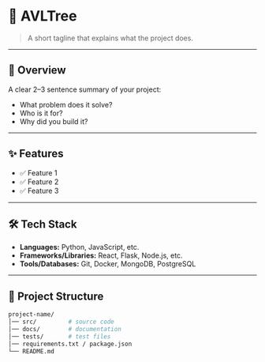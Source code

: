 # 🚀 AVLTree

> A short tagline that explains what the project does.

---

## 📖 Overview
A clear 2–3 sentence summary of your project:
- What problem does it solve?  
- Who is it for?  
- Why did you build it?

---

## ✨ Features
- ✅ Feature 1
- ✅ Feature 2
- ✅ Feature 3

---

## 🛠️ Tech Stack
- **Languages:** Python, JavaScript, etc.  
- **Frameworks/Libraries:** React, Flask, Node.js, etc.  
- **Tools/Databases:** Git, Docker, MongoDB, PostgreSQL  

---

## 📂 Project Structure
```bash
project-name/
│── src/         # source code
│── docs/        # documentation
│── tests/       # test files
│── requirements.txt / package.json
└── README.md
